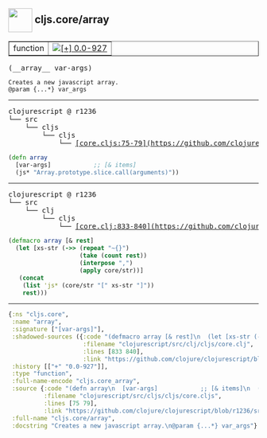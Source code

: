 ## <img width="48px" valign="middle" src="http://i.imgur.com/Hi20huC.png"> cljs.core/array

 <table border="1">
<tr>
<td>function</td>
<td><a href="https://github.com/cljsinfo/api-refs/tree/0.0-927"><img valign="middle" alt="[+] 0.0-927" src="https://img.shields.io/badge/+-0.0--927-lightgrey.svg"></a> </td>
</tr>
</table>

 <samp>
(__array__ var-args)<br>
</samp>

```
Creates a new javascript array.
@param {...*} var_args
```

---

 <pre>
clojurescript @ r1236
└── src
    └── cljs
        └── cljs
            └── <ins>[core.cljs:75-79](https://github.com/clojure/clojurescript/blob/r1236/src/cljs/cljs/core.cljs#L75-L79)</ins>
</pre>

```clj
(defn array
  [var-args]            ;; [& items]
  (js* "Array.prototype.slice.call(arguments)"))
```


---

 <pre>
clojurescript @ r1236
└── src
    └── clj
        └── cljs
            └── <ins>[core.clj:833-840](https://github.com/clojure/clojurescript/blob/r1236/src/clj/cljs/core.clj#L833-L840)</ins>
</pre>

```clj
(defmacro array [& rest]
  (let [xs-str (->> (repeat "~{}")
                    (take (count rest))
                    (interpose ",")
                    (apply core/str))]
   (concat
    (list 'js* (core/str "[" xs-str "]"))
    rest)))
```

---

```clj
{:ns "cljs.core",
 :name "array",
 :signature ["[var-args]"],
 :shadowed-sources ({:code "(defmacro array [& rest]\n  (let [xs-str (->> (repeat \"~{}\")\n                    (take (count rest))\n                    (interpose \",\")\n                    (apply core/str))]\n   (concat\n    (list 'js* (core/str \"[\" xs-str \"]\"))\n    rest)))",
                     :filename "clojurescript/src/clj/cljs/core.clj",
                     :lines [833 840],
                     :link "https://github.com/clojure/clojurescript/blob/r1236/src/clj/cljs/core.clj#L833-L840"}),
 :history [["+" "0.0-927"]],
 :type "function",
 :full-name-encode "cljs.core_array",
 :source {:code "(defn array\n  [var-args]            ;; [& items]\n  (js* \"Array.prototype.slice.call(arguments)\"))",
          :filename "clojurescript/src/cljs/cljs/core.cljs",
          :lines [75 79],
          :link "https://github.com/clojure/clojurescript/blob/r1236/src/cljs/cljs/core.cljs#L75-L79"},
 :full-name "cljs.core/array",
 :docstring "Creates a new javascript array.\n@param {...*} var_args"}

```
